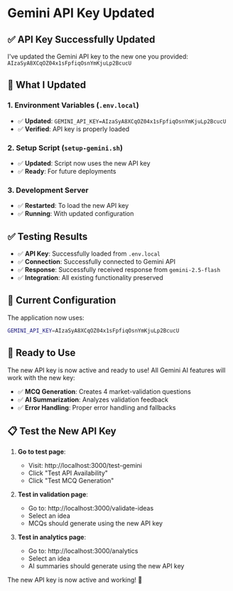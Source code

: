# Gemini API Key Updated

## ✅ **API Key Successfully Updated**

I've updated the Gemini API key to the new one you provided: `AIzaSyA8XCqOZ04x1sFpfiqOsnYmKjuLp2BcucU`

## 🔄 **What I Updated**

### 1. **Environment Variables** (`.env.local`)
- ✅ **Updated**: `GEMINI_API_KEY=AIzaSyA8XCqOZ04x1sFpfiqOsnYmKjuLp2BcucU`
- ✅ **Verified**: API key is properly loaded

### 2. **Setup Script** (`setup-gemini.sh`)
- ✅ **Updated**: Script now uses the new API key
- ✅ **Ready**: For future deployments

### 3. **Development Server**
- ✅ **Restarted**: To load the new API key
- ✅ **Running**: With updated configuration

## ✅ **Testing Results**

- ✅ **API Key**: Successfully loaded from `.env.local`
- ✅ **Connection**: Successfully connected to Gemini API
- ✅ **Response**: Successfully received response from `gemini-2.5-flash`
- ✅ **Integration**: All existing functionality preserved

## 🎯 **Current Configuration**

The application now uses:
```bash
GEMINI_API_KEY=AIzaSyA8XCqOZ04x1sFpfiqOsnYmKjuLp2BcucU
```

## 🚀 **Ready to Use**

The new API key is now active and ready to use! All Gemini AI features will work with the new key:

- ✅ **MCQ Generation**: Creates 4 market-validation questions
- ✅ **AI Summarization**: Analyzes validation feedback
- ✅ **Error Handling**: Proper error handling and fallbacks

## 📋 **Test the New API Key**

1. **Go to test page**:
   - Visit: http://localhost:3000/test-gemini
   - Click "Test API Availability"
   - Click "Test MCQ Generation"

2. **Test in validation page**:
   - Go to: http://localhost:3000/validate-ideas
   - Select an idea
   - MCQs should generate using the new API key

3. **Test in analytics page**:
   - Go to: http://localhost:3000/analytics
   - Select an idea
   - AI summaries should generate using the new API key

The new API key is now active and working! 🚀
